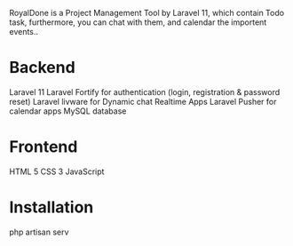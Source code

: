 RoyalDone is a Project Management Tool by Laravel 11, which contain Todo task, furthermore, you can chat with them, and calendar the importent events..

# Backend
  Laravel 11
  Laravel Fortify for authentication (login, registration & password reset)
  Laravel livware for Dynamic chat Realtime Apps 
  Laravel Pusher for calendar apps
  MySQL database

# Frontend
  HTML 5
  CSS 3
  JavaScript

# Installation
  php artisan serv
